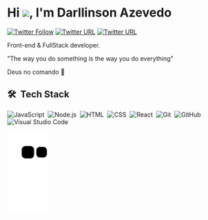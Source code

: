<h1 align="left">Hi <img src="https://raw.githubusercontent.com/kaueMarques/kaueMarques/master/hi.gif" width="30px">, I'm Darllinson Azevedo</h1>

[![Twitter Follow](https://img.shields.io/twitter/follow/_darllinson?color=red&label=%40_darllinson&logo=twitter&logoColor=white&style=flat-square)](https://twitter.com/_darllinson)
[![Twitter URL](https://img.shields.io/twitter/url?color=red&label=Darllinson%20Azevedo&logo=linkedin&logoColor=white&style=flat-square&url=https%3A%2F%2Fwww.linkedin.com%2Fin%2Fdarllinson-azevedo%2F)](https://www.linkedin.com/in/darllinson-azevedo/)
[![Twitter URL](https://img.shields.io/twitter/url?color=red&label=azevedo.darllinson%40gmail.com&logo=gmail&logoColor=white&style=flat-square&url=https%3A%2F%2Fwww.linkedin.com%2Fin%2Fdarllinson-azevedo%2F)](mailto:azevedo.darllinson@gmail.com)

Front-end & FullStack developer.

"The way you do something is the way you do everything"

Deus no comando 🙏

## 🛠 &nbsp;Tech Stack

![JavaScript](https://img.shields.io/badge/-JavaScript-05122A?style=flat-square&logo=javascript)&nbsp;
![Node.js](https://img.shields.io/badge/-Node.js-05122A?style=flat-square&logo=node.js)&nbsp;
![HTML](https://img.shields.io/badge/-HTML-05122A?style=flat-square&logo=HTML5)&nbsp;
![CSS](https://img.shields.io/badge/-CSS-05122A?style=flat-square&logo=CSS3&logoColor=1572B6)&nbsp;
![React](https://img.shields.io/badge/-React-05122A?style=flat-square&logo=react)&nbsp;
![Git](https://img.shields.io/badge/-Git-05122A?style=flat-square&logo=git)&nbsp;
![GitHub](https://img.shields.io/badge/-GitHub-05122A?style=flat-square&logo=github)&nbsp;
![Visual Studio Code](https://img.shields.io/badge/-Visual%20Studio%20Code-05122A?style=flat-square&logo=visual-studio-code&logoColor=007ACC)&nbsp;

![snake svg](https://github.com/darllinsonazvd/darllinsonazvd/blob/output/github-contribution-grid-snake.svg)
